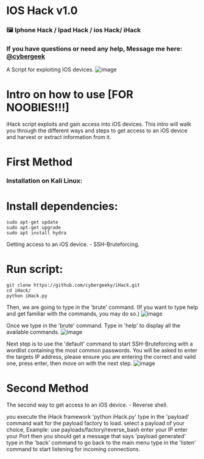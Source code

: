 # IOS Hack v1.0
### 🖼️ Iphone Hack / Ipad Hack / ios Hack/ iHack 
### If you have questions or need any help, Message me here: [@cybergeek](https://t.me/cybergeeky)
A Script for exploiting IOS devices.
![image](https://github.com/cyberlawd/iHack/blob/main/apple.jpeg)


# Intro on how to use [FOR NOOBIES!!!]
iHack script exploits and gain access into iOS devices. This intro will walk you through the different ways and steps to get access to an iOS device and harvest or extract information from it.

# First Method
### Installation on Kali Linux:

# Install dependencies:
    sudo apt-get update
    sudo apt-get upgrade
    sudo apt install hydra

Getting access to an iOS device. - SSH-Bruteforcing.

# Run script:
    git clone https://github.com/cybergeeky/iHack.git
    cd iHack/
    python iHack.py

Then, we are going to type in the 'brute' command. (If you want to type help and get familiar with the commands, you may do so.)
![image](https://github.com/cyberlawd/iHack/blob/main/ihack.png)

Once we type in the 'brute' command. Type in 'help' to display all the available commands.
![image](https://github.com/cyberlawd/iHack/blob/main/ihack2.png)

Next step is to use the 'default' command to start SSH-Bruteforcing with a wordlist containing the most common passwords.
You will be asked to enter the targets IP address, please ensure you are entering the correct and vaild one, press enter, then move on with the next step.
![image](https://github.com/cyberlawd/iHack/blob/main/ihack3.png)



# Second Method
The second way to get access to an iOS device. - Reverse shell.


you execute the iHack framework 'python iHack.py'
type in the 'payload' command
wait for the payload factory to load.
select a payload of your choice, Example: use payloads/factory/reverse_bash
enter your IP
enter your Port
then you should get a message that says 'payload generated'
type in the 'back' command to go back to the main menu
type in the 'listen' command to start listening for incoming connections.



